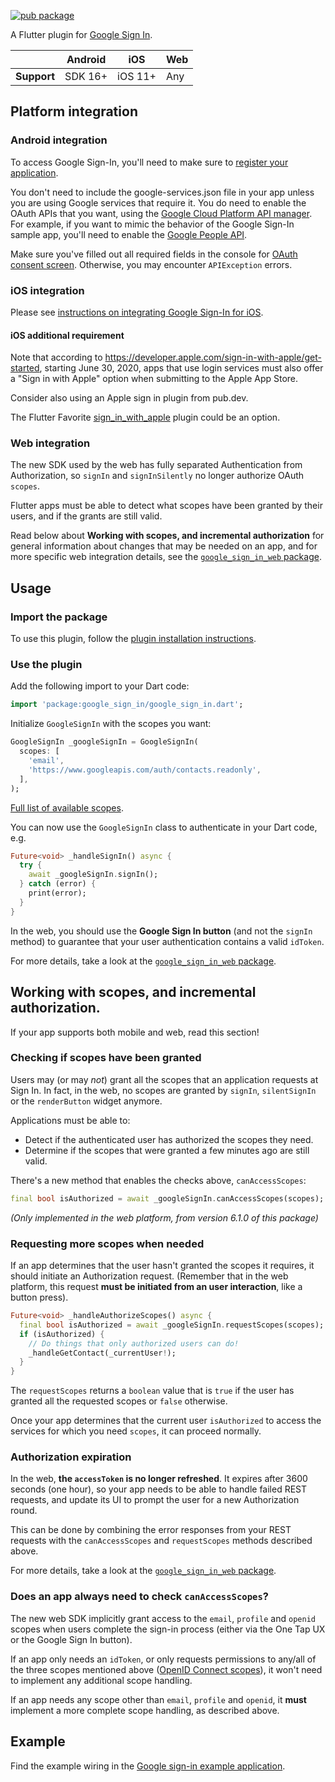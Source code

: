 [![pub package](https://img.shields.io/pub/v/google_sign_in.svg)](https://pub.dev/packages/google_sign_in)

A Flutter plugin for [Google Sign In](https://developers.google.com/identity/).

|             | Android | iOS     | Web |
|-------------|---------|---------|-----|
| **Support** | SDK 16+ | iOS 11+ | Any |

## Platform integration

### Android integration

To access Google Sign-In, you'll need to make sure to
[register your application](https://firebase.google.com/docs/android/setup).

You don't need to include the google-services.json file in your app unless you
are using Google services that require it. You do need to enable the OAuth APIs
that you want, using the
[Google Cloud Platform API manager](https://console.developers.google.com/). For
example, if you want to mimic the behavior of the Google Sign-In sample app,
you'll need to enable the
[Google People API](https://developers.google.com/people/).

Make sure you've filled out all required fields in the console for
[OAuth consent screen](https://console.developers.google.com/apis/credentials/consent).
Otherwise, you may encounter `APIException` errors.

### iOS integration

Please see [instructions on integrating Google Sign-In for iOS](https://pub.dev/packages/google_sign_in_ios#ios-integration).

#### iOS additional requirement

Note that according to
https://developer.apple.com/sign-in-with-apple/get-started, starting June 30,
2020, apps that use login services must also offer a "Sign in with Apple" option
when submitting to the Apple App Store.

Consider also using an Apple sign in plugin from pub.dev.

The Flutter Favorite
[sign_in_with_apple](https://pub.dev/packages/sign_in_with_apple) plugin could
be an option.

### Web integration

The new SDK used by the web has fully separated Authentication from Authorization,
so `signIn` and `signInSilently` no longer authorize OAuth `scopes`.

Flutter apps must be able to detect what scopes have been granted by their users,
and if the grants are still valid.

Read below about **Working with scopes, and incremental authorization** for
general information about changes that may be needed on an app, and for more
specific web integration details, see the
[`google_sign_in_web` package](https://pub.dev/packages/google_sign_in_web).

## Usage

### Import the package

To use this plugin, follow the
[plugin installation instructions](https://pub.dev/packages/google_sign_in/install).

### Use the plugin

Add the following import to your Dart code:

```dart
import 'package:google_sign_in/google_sign_in.dart';
```

Initialize `GoogleSignIn` with the scopes you want:

```dart
GoogleSignIn _googleSignIn = GoogleSignIn(
  scopes: [
    'email',
    'https://www.googleapis.com/auth/contacts.readonly',
  ],
);
```

[Full list of available scopes](https://developers.google.com/identity/protocols/googlescopes).

You can now use the `GoogleSignIn` class to authenticate in your Dart code, e.g.

```dart
Future<void> _handleSignIn() async {
  try {
    await _googleSignIn.signIn();
  } catch (error) {
    print(error);
  }
}
```

In the web, you should use the **Google Sign In button** (and not the `signIn` method)
to guarantee that your user authentication contains a valid `idToken`.

For more details, take a look at the
[`google_sign_in_web` package](https://pub.dev/packages/google_sign_in_web).

## Working with scopes, and incremental authorization.

If your app supports both mobile and web, read this section!

### Checking if scopes have been granted

Users may (or may *not*) grant all the scopes that an application requests at
Sign In. In fact, in the web, no scopes are granted by `signIn`, `silentSignIn`
or the `renderButton` widget anymore.

Applications must be able to:

* Detect if the authenticated user has authorized the scopes they need.
* Determine if the scopes that were granted a few minutes ago are still valid.

There's a new method that enables the checks above, `canAccessScopes`:

```dart
final bool isAuthorized = await _googleSignIn.canAccessScopes(scopes);
```

_(Only implemented in the web platform, from version 6.1.0 of this package)_

### Requesting more scopes when needed

If an app determines that the user hasn't granted the scopes it requires, it
should initiate an Authorization request. (Remember that in the web platform,
this request **must be initiated from an user interaction**, like a button press).

```dart
Future<void> _handleAuthorizeScopes() async {
  final bool isAuthorized = await _googleSignIn.requestScopes(scopes);
  if (isAuthorized) {
    // Do things that only authorized users can do!
    _handleGetContact(_currentUser!);
  }
}
```

The `requestScopes` returns a `boolean` value that is `true` if the user has
granted all the requested scopes or `false` otherwise.

Once your app determines that the current user `isAuthorized` to access the
services for which you need `scopes`, it can proceed normally.

### Authorization expiration

In the web, **the `accessToken` is no longer refreshed**. It expires after 3600
seconds (one hour), so your app needs to be able to handle failed REST requests,
and update its UI to prompt the user for a new Authorization round.

This can be done by combining the error responses from your REST requests with
the `canAccessScopes` and `requestScopes` methods described above.

For more details, take a look at the
[`google_sign_in_web` package](https://pub.dev/packages/google_sign_in_web).

### Does an app always need to check `canAccessScopes`?

The new web SDK implicitly grant access to the `email`, `profile` and `openid`
scopes when users complete the sign-in process (either via the One Tap UX or the
Google Sign In button).

If an app only needs an `idToken`, or only requests permissions to any/all of
the three scopes mentioned above
([OpenID Connect scopes](https://developers.google.com/identity/protocols/oauth2/scopes#openid-connect)),
it won't need to implement any additional scope handling.

If an app needs any scope other than `email`, `profile` and `openid`, it **must**
implement a more complete scope handling, as described above.

## Example

Find the example wiring in the
[Google sign-in example application](https://github.com/flutter/packages/blob/main/packages/google_sign_in/google_sign_in/example/lib/main.dart).
